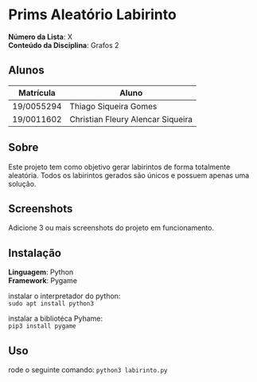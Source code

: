 # Prims Aleatório Labirinto

**Número da Lista**: X<br>
**Conteúdo da Disciplina**: Grafos 2<br>

## Alunos
|Matrícula | Aluno |
| -- | -- |
| 19/0055294  |  Thiago Siqueira Gomes |
| 19/0011602  |  Christian Fleury Alencar Siqueira |

## Sobre 
Este projeto tem como objetivo gerar labirintos de forma totalmente aleatória. Todos os labirintos gerados são únicos e possuem apenas uma solução. 

## Screenshots
Adicione 3 ou mais screenshots do projeto em funcionamento.

## Instalação 
**Linguagem**: Python<br>
**Framework**: Pygame<br>

instalar o interpretador do python: <br>
```sudo apt install python3```

instalar a bibliotéca Pyhame: <br>
```pip3 install pygame```


## Uso 

rode o seguinte comando:
```python3 labirinto.py```




